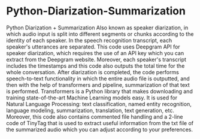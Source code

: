 # Python-Diarization-Summarization
Python Diarization + Summarization
Also known as speaker diarization, in which audio input is split into different segments or chunks according to the identity of each speaker. In the speech recognition transcript, each speaker's utterances are separated. This code uses Deepgram API for speaker diarization, which requires the use of an API key which you can extract from the Deepgram website. Moreover, each speaker's transcript includes the timestamps and this code also outputs the total time for the whole conversation. After diarization is completed, the code performs speech-to-text functionality in which the entire audio file is outputted, and then with the help of transformers and pipeline, summarization of that text is performed. Transformers is a Python library that makes downloading and training state-of-the-art Machine Learning models easy. It is used for Natural Language Processing: text classification, named entity recognition, language modeling, summarization, translation, text generation, etc. Moreover, this code also contains commented file handling and a 2-line code of TinyTag that is used to extract useful information from the txt file of the summarized audio which you can adjust according to your preferences.
